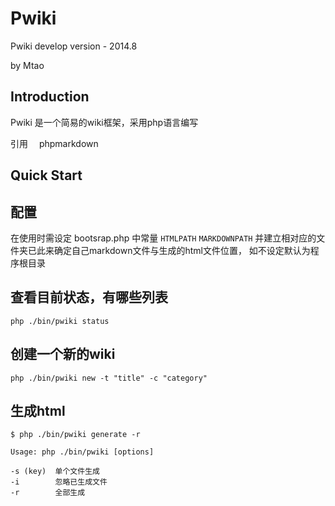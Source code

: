 Pwiki
============

Pwiki develop version - 2014.8

by Mtao 

Introduction
-------------------

Pwiki 是一个简易的wiki框架，采用php语言编写

引用　 phpmarkdown

Quick Start
-------------------


配置
-----------
在使用时需设定 bootsrap.php 中常量 `HTMLPATH` `MARKDOWNPATH` 
并建立相对应的文件夹已此来确定自己markdown文件与生成的html文件位置，
如不设定默认为程序根目录

查看目前状态，有哪些列表
-----------

```
php ./bin/pwiki status 
```

创建一个新的wiki
-----------

```
php ./bin/pwiki new -t "title" -c "category"
```

生成html
-----------

```
$ php ./bin/pwiki generate -r

Usage: php ./bin/pwiki [options]

-s (key)  单个文件生成
-i        忽略已生成文件
-r        全部生成
```


